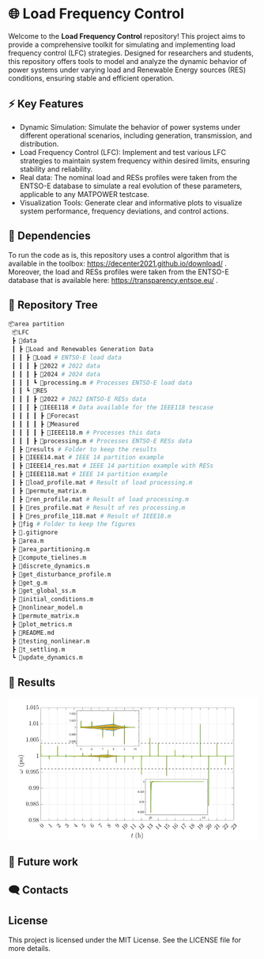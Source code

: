 
# 🌐 Load Frequency Control

[comment]: [![N|Solid](https://cldup.com/dTxpPi9lDf.thumb.png)](https://nodesource.com/products/nsolid)

Welcome to the **Load Frequency Control** repository! This project aims to provide a comprehensive toolkit for simulating and implementing load frequency control (LFC) strategies. Designed for researchers and students, this repository offers tools to model and analyze the dynamic behavior of power systems under varying load and Renewable Energy sources (RES) conditions, ensuring stable and efficient operation.


## ⚡ Key Features

- Dynamic Simulation: Simulate the behavior of power systems under different operational scenarios, including generation, transmission, and distribution.
- Load Frequency Control (LFC): Implement and test various LFC strategies to maintain system frequency within desired limits, ensuring stability and reliability.
- Real data: The nominal load and RESs profiles were taken from the ENTSO-E database to simulate a real evolution of these parameters, applicable to any MATPOWER testcase.
- Visualization Tools: Generate clear and informative plots to visualize system performance, frequency deviations, and control actions.
 
## 🧱 Dependencies

To run the code as is, this repository uses a control algorithm that is available in the toolbox: https://decenter2021.github.io/download/ . Moreover, the load and RESs profiles were taken from the ENTSO-E database that is available here: https://transparency.entsoe.eu/ .

## 🌳 Repository Tree
```bash
📦area partition
 📦LFC
 ┣ 📂data
 ┃ ┣ 📂Load and Renewables Generation Data
 ┃ ┃ ┣ 📂Load # ENTSO-E load data
 ┃ ┃ ┃ ┣ 📂2022 # 2022 data
 ┃ ┃ ┃ ┣ 📂2024 # 2024 data
 ┃ ┃ ┃ ┗ 📜processing.m # Processes ENTSO-E load data
 ┃ ┃ ┗ 📂RES
 ┃ ┃ ┃ ┣ 📂2022 # 2022 ENTSO-E RESs data
 ┃ ┃ ┃ ┣ 📂IEEE118 # Data available for the IEEE118 tescase 
 ┃ ┃ ┃ ┃ ┣ 📂Forecast
 ┃ ┃ ┃ ┃ ┣ 📂Measured
 ┃ ┃ ┃ ┃ ┣ 📜IEEE118.m # Processes this data
 ┃ ┃ ┃ ┣ 📜processing.m # Processes ENTSO-E RESs data
 ┃ ┣ 📂results # Folder to keep the results
 ┃ ┣ 📜IEEE14.mat # IEEE 14 partition example 
 ┃ ┣ 📜IEEE14_res.mat # IEEE 14 partition example with RESs
 ┃ ┣ 📜IEEE118.mat # IEEE 14 partition example 
 ┃ ┣ 📜load_profile.mat # Result of load processing.m
 ┃ ┣ 📜permute_matrix.m
 ┃ ┣ 📜ren_profile.mat # Result of load processing.m
 ┃ ┣ 📜res_profile.mat # Result of res processing.m
 ┃ ┣ 📜res_profile_118.mat # Result of IEEE18.m
 ┣ 📂fig # Folder to keep the figures
 ┣ 📜.gitignore
 ┣ 📜area.m
 ┣ 📜area_partitioning.m
 ┣ 📜compute_tielines.m
 ┣ 📜discrete_dynamics.m
 ┣ 📜get_disturbance_profile.m
 ┣ 📜get_g.m
 ┣ 📜get_global_ss.m
 ┣ 📜initial_conditions.m
 ┣ 📜nonlinear_model.m
 ┣ 📜permute_matrix.m
 ┣ 📜plot_metrics.m
 ┣ 📜README.md
 ┣ 📜testing_nonlinear.m
 ┣ 📜t_settling.m
 ┗ 📜update_dynamics.m
```
## 🧪 Results

<p align="center">
<img src="https://raw.githubusercontent.com/Tiago-Ferreira-Git/LFC/refs/heads/main/data/results/frequency_c.png"
  alt="Size Limit comment in pull request about bundle size changes"
  width="686" height="289">
</p>

## 🚧 Future work


## 🗨️ Contacts

## License
This project is licensed under the MIT License. See the LICENSE file for more details.



